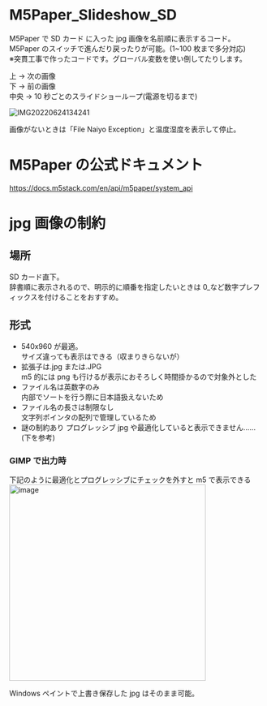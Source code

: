 <!-- @format -->

# M5Paper_Slideshow_SD

M5Paper で SD カード に入った jpg 画像を名前順に表示するコード。M5Paper のスイッチで進んだり戻ったりが可能。(1~100 枚まで多分対応)  
※突貫工事で作ったコードです。グローバル変数を使い倒してたりします。

上 → 次の画像  
下 → 前の画像  
中央 → 10 秒ごとのスライドショーループ(電源を切るまで)

![IMG20220624134241](https://user-images.githubusercontent.com/63891531/175464271-c0326cc6-5f05-4ccd-9c8d-d8a0944e3832.jpg)

画像がないときは「File Naiyo Exception」と温度湿度を表示して停止。

# M5Paper の公式ドキュメント

https://docs.m5stack.com/en/api/m5paper/system_api

# jpg 画像の制約

## 場所

SD カード直下。  
辞書順に表示されるので、明示的に順番を指定したいときは 0\_など数字プレフィックスを付けることをおすすめ。

## 形式

- 540x960 が最適。  
  サイズ違っても表示はできる（収まりきらないが）
- 拡張子は.jpg または.JPG  
   m5 的には png も行けるが表示におそろしく時間掛かるので対象外とした
- ファイル名は英数字のみ  
   内部でソートを行う際に日本語扱えないため
- ファイル名の長さは制限なし  
   文字列ポインタの配列で管理しているため
- 謎の制約あり
  プログレッシブ jpg や最適化していると表示できません……(下を参考)

### GIMP で出力時

下記のように最適化とプログレッシブにチェックを外すと m5 で表示できる  
<img width="387" alt="image" src="https://user-images.githubusercontent.com/63891531/175463364-5bda70db-d46b-4529-946e-4c641e8cc308.png">

Windows ペイントで上書き保存した jpg はそのまま可能。
